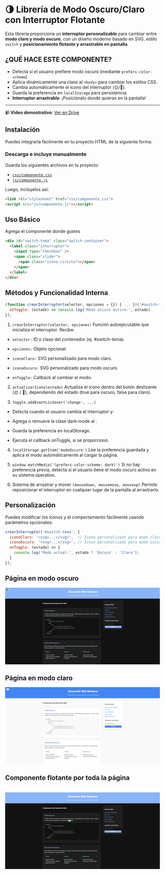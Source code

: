 # 🌗 Librería de Modo Oscuro/Claro con Interruptor Flotante

Esta librería proporciona un **interruptor personalizable** para cambiar entre **modo claro y modo oscuro**, con un diseño moderno basado en SVG, estilo `switch` y **posicionamiento flotante y arrastrable en pantalla**.

## ¿QUÉ HACE ESTE COMPONENTE?
- Detecta si el usuario prefiere modo oscuro (mediante `prefers-color-scheme`).  
- Aplica dinámicamente una clase al `<body>` para cambiar los estilos CSS.  
- Cambia automáticamente el ícono del interruptor (🌞/🌙).  
- Guarda la preferencia en `localStorage` para persistencia.  
- **Interruptor arrastrable**: ¡Posiciónalo donde quieras en la pantalla!  
---
📹 **Video demostrativo**: [Ver en Drive](https://drive.google.com/file/d/141aWUZQ1BLxvWrHA-2AJr0bO62pg1KUR/view?usp=sharing)  

## Instalación
Puedes integrarla fácilmente en tu proyecto HTML de la siguiente forma:

### Descarga e incluye manualmente
Guarda los siguientes archivos en tu proyecto:

 - [`css/componente.css`](./css/componente.css)  
- [`js/componente.js`](./js/componente.js)  

Luego, inclúyelos así:

```html
<link rel="stylesheet" href="css/componente.css">
<script src="js/componente.js"></script>
```
## Uso Básico
Agrega el componente donde gustes

```html
<div id="switch-tema" class="switch-container">
  <label class="interruptor">
    <input type="checkbox" />
    <span class="slider">
      <span class="icono-circulo"></span>
    </span>
  </label>
</div>
```
## Métodos y Funcionalidad Interna
```js
(function crearInterruptor(selector, opciones = {}) { ... })('#switch-tema', {
  onToggle: (estado) => console.log('Modo oscuro activo:', estado)
});

```
1. `crearInterruptor(selector, opciones)`
Función autoejecutable que inicializa el interruptor. Recibe:

- `selector:` ID o clase del contenedor (ej. #switch-tema).

- `opciones:` Objeto opcional:

- `iconoClaro:` SVG personalizado para modo claro.

- `iconoOscuro:` SVG personalizado para modo oscuro.

- `onToggle:` Callback al cambiar el modo.

2. `actualizarIcono(estado)`
Actualiza el ícono dentro del botón deslizante (🌞 / 🌙), dependiendo del estado (true para oscuro, false para claro).

3. `toggle.addEventListener('change', ...)`
- Detecta cuando el usuario cambia el interruptor y:

- Agrega o remueve la clase dark-mode al <body>.

- Guarda la preferencia en localStorage.

- Ejecuta el callback onToggle, si se proporcionó.

4. `localStorage.getItem('modoOscuro')`
Lee la preferencia guardada y aplica el modo automáticamente al cargar la página.

5. `window.matchMedia('(prefers-color-scheme: dark)')`
Si no hay preferencia previa, detecta si el usuario tiene el modo oscuro activo en su sistema operativo.

6. Sistema de arrastrar y mover `(mousedown, mousemove, mouseup)`
Permite reposicionar el interruptor en cualquier lugar de la pantalla al arrastrarlo.


## Personalización
Puedes modificar los íconos y el comportamiento fácilmente usando parámetros opcionales:
```js
crearInterruptor('#switch-tema', {
  iconoClaro: '<svg>...</svg>',  // Ícono personalizado para modo claro
  iconoOscuro: '<svg>...</svg>', // Ícono personalizado para modo oscuro
  onToggle: (estado) => {
    console.log('Modo actual:', estado ? 'Oscuro' : 'Claro');
  }
});
```
## Página en modo oscuro
![Página en modo oscuro](img/oscuro.png)
## Página en modo claro
![Página en modo claro](img/claro.png)
## Componente flotante por toda la página
![Componente flotante por toda la página](img/flotante.png)
